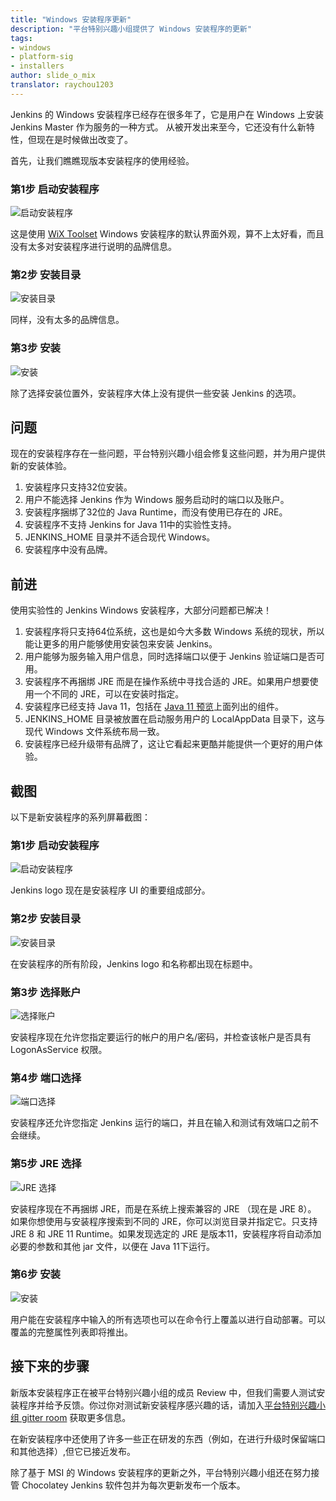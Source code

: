 ```yaml
---
title: "Windows 安装程序更新"
description: "平台特别兴趣小组提供了 Windows 安装程序的更新"
tags:
- windows
- platform-sig
- installers
author: slide_o_mix
translator: raychou1203
---
```


Jenkins 的 Windows 安装程序已经存在很多年了，它是用户在 Windows 上安装 Jenkins Master 作为服务的一种方式。
从被开发出来至今，它还没有什么新特性，但现在是时候做出改变了。

首先，让我们瞧瞧现版本安装程序的使用经验。

### 第1步 启动安装程序

![启动安装程序](../../../images/2019-02-01-windows-installer/old_installer_1.png)

这是使用 [WiX Toolset](https://wixtoolset.org) Windows 安装程序的默认界面外观，算不上太好看，而且没有太多对安装程序进行说明的品牌信息。

### 第2步 安装目录

![安装目录](../../../images/2019-02-01-windows-installer/old_installer_2.png)

同样，没有太多的品牌信息。

### 第3步 安装

![安装](../../../images/2019-02-01-windows-installer/old_installer_3.png)

除了选择安装位置外，安装程序大体上没有提供一些安装 Jenkins 的选项。

## 问题

现在的安装程序存在一些问题，平台特别兴趣小组会修复这些问题，并为用户提供新的安装体验。

 1. 安装程序只支持32位安装。
 2. 用户不能选择 Jenkins 作为 Windows 服务启动时的端口以及账户。
 3. 安装程序捆绑了32位的 Java Runtime，而没有使用已存在的 JRE。
 4. 安装程序不支持 Jenkins for Java 11中的实验性支持。
 5. JENKINS_HOME 目录并不适合现代 Windows。
 6. 安装程序中没有品牌。
 
## 前进

使用实验性的 Jenkins Windows 安装程序，大部分问题都已解决！

 1. 安装程序将只支持64位系统，这也是如今大多数 Windows 系统的现状，所以能让更多的用户能够使用安装包来安装 Jenkins。
 2. 用户能够为服务输入用户信息，同时选择端口以便于 Jenkins 验证端口是否可用。
 3. 安装程序不再捆绑 JRE 而是在操作系统中寻找合适的 JRE。如果用户想要使用一个不同的 JRE，可以在安装时指定。
 4. 安装程序已经支持 Java 11，包括在 [Java 11 预览](https://jenkins.io/zh/blog/2018/12/14/java11-preview-availability/)上面列出的组件。
 5. JENKINS_HOME 目录被放置在启动服务用户的 LocalAppData 目录下，这与现代 Windows 文件系统布局一致。
 6. 安装程序已经升级带有品牌了，这让它看起来更酷并能提供一个更好的用户体验。
 
## 截图

以下是新安装程序的系列屏幕截图：

### 第1步 启动安装程序

![启动安装程序](../../../images/2019-02-01-windows-installer/new_installer_1.png)

Jenkins logo 现在是安装程序 UI 的重要组成部分。

### 第2步 安装目录

![安装目录](../../../images/2019-02-01-windows-installer/new_installer_2.png)

在安装程序的所有阶段，Jenkins logo 和名称都出现在标题中。

### 第3步 选择账户

![选择账户](../../../images/2019-02-01-windows-installer/new_installer_3.png)

安装程序现在允许您指定要运行的帐户的用户名/密码，并检查该帐户是否具有 LogonAsService 权限。

### 第4步 端口选择

![端口选择](../../../images/2019-02-01-windows-installer/new_installer_4.png)

安装程序还允许您指定 Jenkins 运行的端口，并且在输入和测试有效端口之前不会继续。

### 第5步 JRE 选择

![JRE 选择](../../../images/2019-02-01-windows-installer/new_installer_5.png)

安装程序现在不再捆绑 JRE，而是在系统上搜索兼容的 JRE （现在是 JRE 8）。 如果你想使用与安装程序搜索到不同的 JRE，你可以浏览目录并指定它。只支持 JRE 8 和 JRE 11 Runtime。如果发现选定的 JRE 是版本11，安装程序将自动添加必要的参数和其他 jar 文件，以便在 Java 11下运行。

### 第6步 安装

![安装](../../../images/2019-02-01-windows-installer/new_installer_6.png)

用户能在安装程序中输入的所有选项也可以在命令行上覆盖以进行自动部署。可以覆盖的完整属性列表即将推出。

## 接下来的步骤

新版本安装程序正在被平台特别兴趣小组的成员 Review 中，但我们需要人测试安装程序并给予反馈。你过你对测试新安装程序感兴趣的话，请加入[平台特别兴趣小组 gitter room](https://gitter.im/jenkinsci/platform-sig) 获取更多信息。

在新安装程序中还使用了许多一些正在研发的东西（例如，在进行升级时保留端口和其他选择）,但它已接近发布。

除了基于 MSI 的 Windows 安装程序的更新之外，平台特别兴趣小组还在努力接管 Chocolatey Jenkins 软件包并为每次更新发布一个版本。
